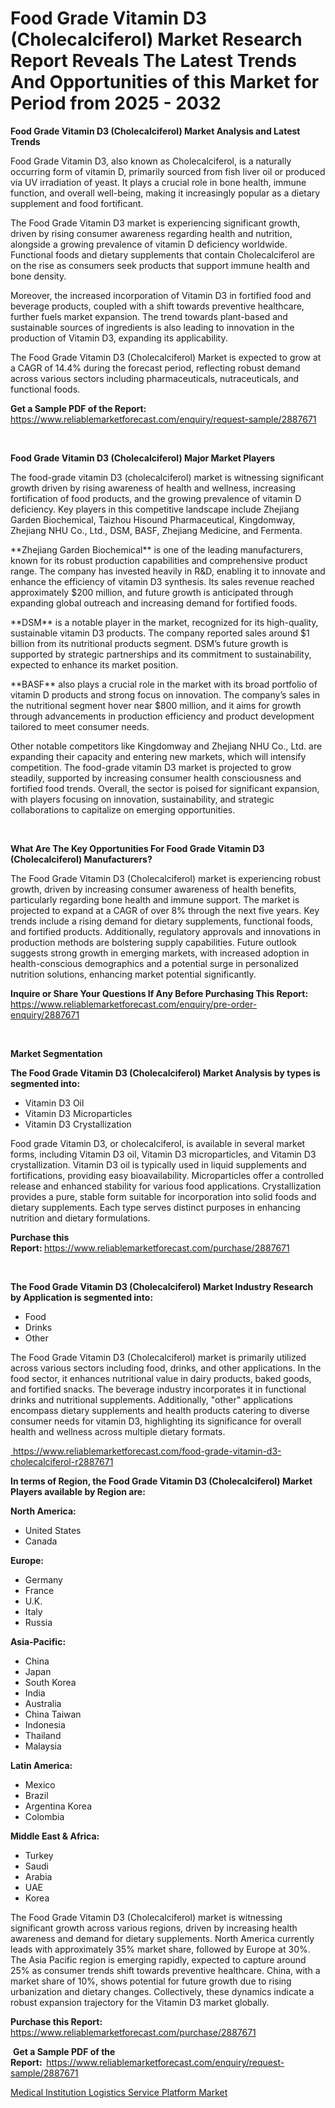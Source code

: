 <p><h1>Food Grade Vitamin D3 (Cholecalciferol) Market Research Report Reveals The Latest Trends And Opportunities of this Market for Period from 2025 - 2032</h1></p><p><strong>Food Grade Vitamin D3 (Cholecalciferol) Market Analysis and Latest Trends</strong></p>
<p><p>Food Grade Vitamin D3, also known as Cholecalciferol, is a naturally occurring form of vitamin D, primarily sourced from fish liver oil or produced via UV irradiation of yeast. It plays a crucial role in bone health, immune function, and overall well-being, making it increasingly popular as a dietary supplement and food fortificant.</p><p>The Food Grade Vitamin D3 market is experiencing significant growth, driven by rising consumer awareness regarding health and nutrition, alongside a growing prevalence of vitamin D deficiency worldwide. Functional foods and dietary supplements that contain Cholecalciferol are on the rise as consumers seek products that support immune health and bone density.</p><p>Moreover, the increased incorporation of Vitamin D3 in fortified food and beverage products, coupled with a shift towards preventive healthcare, further fuels market expansion. The trend towards plant-based and sustainable sources of ingredients is also leading to innovation in the production of Vitamin D3, expanding its applicability. </p><p>The Food Grade Vitamin D3 (Cholecalciferol) Market is expected to grow at a CAGR of 14.4% during the forecast period, reflecting robust demand across various sectors including pharmaceuticals, nutraceuticals, and functional foods.</p></p>
<p><strong>Get a Sample PDF of the Report:&nbsp;</strong> <a href="https://www.reliablemarketforecast.com/enquiry/request-sample/2887671?utm_campaign=2717&utm_medium=2&utm_source=Github&utm_content=ia&utm_term=14032025&utm_id=food-grade-vitamin-d3-cholecalciferol">https://www.reliablemarketforecast.com/enquiry/request-sample/2887671</a></p>
<p>&nbsp;</p>
<p><strong>Food Grade Vitamin D3 (Cholecalciferol) Major Market Players</strong></p>
<p><p>The food-grade vitamin D3 (cholecalciferol) market is witnessing significant growth driven by rising awareness of health and wellness, increasing fortification of food products, and the growing prevalence of vitamin D deficiency. Key players in this competitive landscape include Zhejiang Garden Biochemical, Taizhou Hisound Pharmaceutical, Kingdomway, Zhejiang NHU Co., Ltd., DSM, BASF, Zhejiang Medicine, and Fermenta.</p><p>**Zhejiang Garden Biochemical** is one of the leading manufacturers, known for its robust production capabilities and comprehensive product range. The company has invested heavily in R&D, enabling it to innovate and enhance the efficiency of vitamin D3 synthesis. Its sales revenue reached approximately $200 million, and future growth is anticipated through expanding global outreach and increasing demand for fortified foods.</p><p>**DSM** is a notable player in the market, recognized for its high-quality, sustainable vitamin D3 products. The company reported sales around $1 billion from its nutritional products segment. DSM’s future growth is supported by strategic partnerships and its commitment to sustainability, expected to enhance its market position.</p><p>**BASF** also plays a crucial role in the market with its broad portfolio of vitamin D products and strong focus on innovation. The company’s sales in the nutritional segment hover near $800 million, and it aims for growth through advancements in production efficiency and product development tailored to meet consumer needs.</p><p>Other notable competitors like Kingdomway and Zhejiang NHU Co., Ltd. are expanding their capacity and entering new markets, which will intensify competition. The food-grade vitamin D3 market is projected to grow steadily, supported by increasing consumer health consciousness and fortified food trends. Overall, the sector is poised for significant expansion, with players focusing on innovation, sustainability, and strategic collaborations to capitalize on emerging opportunities.</p></p>
<p>&nbsp;</p>
<p><strong>What Are The Key Opportunities For Food Grade Vitamin D3 (Cholecalciferol) Manufacturers?</strong></p>
<p><p>The Food Grade Vitamin D3 (Cholecalciferol) market is experiencing robust growth, driven by increasing consumer awareness of health benefits, particularly regarding bone health and immune support. The market is projected to expand at a CAGR of over 8% through the next five years. Key trends include a rising demand for dietary supplements, functional foods, and fortified products. Additionally, regulatory approvals and innovations in production methods are bolstering supply capabilities. Future outlook suggests strong growth in emerging markets, with increased adoption in health-conscious demographics and a potential surge in personalized nutrition solutions, enhancing market potential significantly.</p></p>
<p><strong>Inquire or Share Your Questions If Any Before Purchasing This Report:</strong> <a href="https://www.reliablemarketforecast.com/enquiry/pre-order-enquiry/2887671?utm_campaign=2717&utm_medium=2&utm_source=Github&utm_content=ia&utm_term=14032025&utm_id=food-grade-vitamin-d3-cholecalciferol">https://www.reliablemarketforecast.com/enquiry/pre-order-enquiry/2887671</a></p>
<p>&nbsp;</p>
<p><strong>Market Segmentation</strong></p>
<p><strong>The Food Grade Vitamin D3 (Cholecalciferol) Market Analysis by types is segmented into:</strong></p>
<p><ul><li>Vitamin D3 Oil</li><li>Vitamin D3 Microparticles</li><li>Vitamin D3 Crystallization</li></ul></p>
<p><p>Food grade Vitamin D3, or cholecalciferol, is available in several market forms, including Vitamin D3 oil, Vitamin D3 microparticles, and Vitamin D3 crystallization. Vitamin D3 oil is typically used in liquid supplements and fortifications, providing easy bioavailability. Microparticles offer a controlled release and enhanced stability for various food applications. Crystallization provides a pure, stable form suitable for incorporation into solid foods and dietary supplements. Each type serves distinct purposes in enhancing nutrition and dietary formulations.</p></p>
<p><strong>Purchase this Report:&nbsp;</strong><a href="https://www.reliablemarketforecast.com/purchase/2887671?utm_campaign=2717&utm_medium=2&utm_source=Github&utm_content=ia&utm_term=14032025&utm_id=food-grade-vitamin-d3-cholecalciferol">https://www.reliablemarketforecast.com/purchase/2887671</a></p>
<p>&nbsp;</p>
<p><strong>The Food Grade Vitamin D3 (Cholecalciferol) Market Industry Research by Application is segmented into:</strong></p>
<p><ul><li>Food</li><li>Drinks</li><li>Other</li></ul></p>
<p><p>The Food Grade Vitamin D3 (Cholecalciferol) market is primarily utilized across various sectors including food, drinks, and other applications. In the food sector, it enhances nutritional value in dairy products, baked goods, and fortified snacks. The beverage industry incorporates it in functional drinks and nutritional supplements. Additionally, "other" applications encompass dietary supplements and health products catering to diverse consumer needs for vitamin D3, highlighting its significance for overall health and wellness across multiple dietary formats.</p></p>
<p><a href="https://www.reliablemarketforecast.com/food-grade-vitamin-d3-cholecalciferol-r2887671?utm_campaign=2717&utm_medium=2&utm_source=Github&utm_content=ia&utm_term=14032025&utm_id=food-grade-vitamin-d3-cholecalciferol">&nbsp;https://www.reliablemarketforecast.com/food-grade-vitamin-d3-cholecalciferol-r2887671</a></p>
<p><strong>In terms of Region, the Food Grade Vitamin D3 (Cholecalciferol) Market Players available by Region are:</strong></p>
<p>
    <p> <strong> North America: </strong>
        <ul>
            <li>United States</li>
            <li>Canada</li>
        </ul>
        </p> 
    <p> <strong> Europe: </strong>
        <ul>
            <li>Germany</li>
            <li>France</li>
            <li>U.K.</li>
            <li>Italy</li>
            <li>Russia</li>
        </ul>
        </p> 
    <p> <strong> Asia-Pacific: </strong>
        <ul>
            <li>China</li>
            <li>Japan</li>
            <li>South Korea</li>
            <li>India</li>
            <li>Australia</li>
            <li>China Taiwan</li>
            <li>Indonesia</li>
            <li>Thailand</li>
            <li>Malaysia</li>
        </ul>
        </p> 
    <p> <strong> Latin America: </strong>
        <ul>
            <li>Mexico</li>
            <li>Brazil</li>
            <li>Argentina Korea</li>
            <li>Colombia</li>
        </ul>
        </p> 
    <p> <strong> Middle East & Africa: </strong>
        <ul>
            <li>Turkey</li>
            <li>Saudi</li>
            <li>Arabia</li>
            <li>UAE</li>
            <li>Korea</li>
        </ul>
    </p>
    </p>
<p><p>The Food Grade Vitamin D3 (Cholecalciferol) market is witnessing significant growth across various regions, driven by increasing health awareness and demand for dietary supplements. North America currently leads with approximately 35% market share, followed by Europe at 30%. The Asia Pacific region is emerging rapidly, expected to capture around 25% as consumer trends shift towards preventive healthcare. China, with a market share of 10%, shows potential for future growth due to rising urbanization and dietary changes. Collectively, these dynamics indicate a robust expansion trajectory for the Vitamin D3 market globally.</p></p>
<p><strong>Purchase this Report: </strong><a href="https://www.reliablemarketforecast.com/purchase/2887671?utm_campaign=2717&utm_medium=2&utm_source=Github&utm_content=ia&utm_term=14032025&utm_id=food-grade-vitamin-d3-cholecalciferol">https://www.reliablemarketforecast.com/purchase/2887671</a></p>
<p>&nbsp;<strong>Get a Sample PDF of the Report:&nbsp;&nbsp;</strong><a href="https://www.reliablemarketforecast.com/enquiry/request-sample/2887671?utm_campaign=2717&utm_medium=2&utm_source=Github&utm_content=ia&utm_term=14032025&utm_id=food-grade-vitamin-d3-cholecalciferol">https://www.reliablemarketforecast.com/enquiry/request-sample/2887671</a></p>
<p><strong></strong></p>
<p><p><a href="https://github.com/vjorelaclliv/Market-Research-Report-List-1/blob/main/medical-institution-logistics-service-platform-market.md?utm_campaign=2717&utm_medium=2&utm_source=Github&utm_content=ia&utm_term=14032025&utm_id=food-grade-vitamin-d3-cholecalciferol">Medical Institution Logistics Service Platform Market</a></p></p>